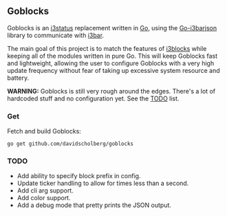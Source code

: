## Goblocks

Goblocks is an [i3status](https://i3wm.org/i3status/) replacement written in [Go](https://golang.org/), using the [Go-i3barjson](https://github.com/davidscholberg/go-i3barjson) library to communicate with [i3bar](https://i3wm.org/i3bar/).

The main goal of this project is to match the features of [i3blocks](https://github.com/vivien/i3blocks) while keeping all of the modules written in pure Go. This will keep Goblocks fast and lightweight, allowing the user to configure Goblocks with a very high update frequency without fear of taking up excessive system resource and battery.

**WARNING:** Goblocks is still very rough around the edges. There's a lot of hardcoded stuff and no configuration yet. See the [TODO](#todo) list.

### Get

Fetch and build Goblocks:

```
go get github.com/davidscholberg/goblocks
```

### TODO

* Add ability to specify block prefix in config.
* Update ticker handling to allow for times less than a second.
* Add cli arg support.
* Add color support.
* Add a debug mode that pretty prints the JSON output.
